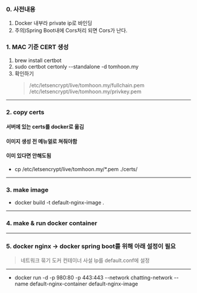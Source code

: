 ### 0. 사전내용
1. Docker 내부라 private ip로 바인딩
2. 주의)Spring Boot내에 Cors처리 되면 Cors가 난다.

### 1. MAC 기준 CERT 생성
1. brew install certbot
2. sudo certbot certonly --standalone -d tomhoon.my
3. 확인하기
   > /etc/letsencrypt/live/tomhoon.my/fullchain.pem
   > /etc/letsencrypt/live/tomhoon.my/privkey.pem
  
---


### 2. copy certs
#### 서버에 있는 certs를 docker로 옮김
#### 이미지 생성 전 메뉴얼로 쳐줘야함
#### 이미 있다면 안해도됨
- cp /etc/letsencrypt/live/tomhoon.my/*.pem ./certs/


---


### 3. make image
- docker build -t default-nginx-image .


---


### 4. make & run docker container 

---


### 5. docker nginx -> docker spring boot를 위해 아래 설정이 필요
   > 네트워크 묶기
   > 도커 컨테이너 사설 Ip를 default.conf에 설정


---


   
- docker run -d -p 980:80 -p 443:443 --network chatting-network --name default-nginx-container default-nginx-image
